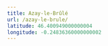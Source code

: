 ```yaml
---
title: Azay-le-Brûlé
url: /azay-le-brule/
latitude: 46.400949000000004
longitude: -0.24836360000000002
---
```

